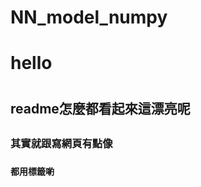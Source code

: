 # NN_model_numpy
<h1>hello<h1>
  <h2>readme怎麼都看起來這漂亮呢<h2>
    <h3>其實就跟寫網頁有點像<h3>
      <h4>都用標籤喲<h4>
